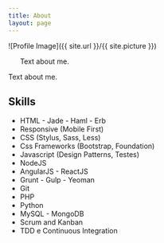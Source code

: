```yaml
---
title: About
layout: page
---
```

![Profile Image]({{ site.url }}/{{ site.picture }})

<p> &nbsp;&nbsp;&nbsp;&nbsp;&nbsp;&nbsp;Text about me.</p>

<p> Text about me.</p>

<h2>Skills</h2>

<ul class="skill-list">
	<li>								HTML - Jade - Haml - Erb</li>
	<li>								Responsive (Mobile First)</li>
	<li>CSS (Stylus, Sass, Less)</li>
	<li>Css Frameworks (Bootstrap, Foundation)</li>
	<li>Javascript (Design Patterns, Testes)</li>
	<li>NodeJS</li>
	<li>AngularJS - ReactJS</li>
	<li>Grunt - Gulp - Yeoman</li>
	<li>Git</li>
	<li>PHP</li>
	<li>Python</li>
	<li>MySQL - MongoDB</li>
	<li>Scrum and Kanban</li>
	<li>TDD e Continuous Integration</li>
</ul>
